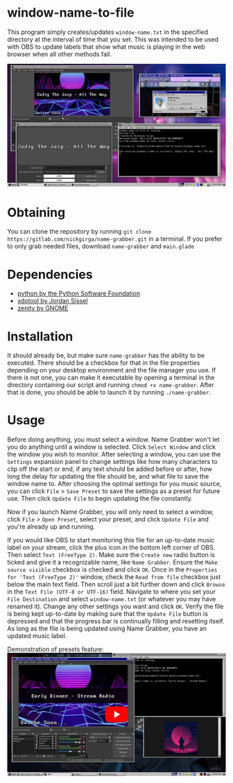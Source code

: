 # window-name-to-file
This program simply creates/updates `window-name.txt` in the specified directory at the interval of time that you set. This was intended to be used with OBS to update labels that show what music is playing in the web browser when all other methods fail.

![screenshot_0.png](.screenshots/screenshot_1.png)

# Obtaining
You can clone the repository by running `git clone https://gitlab.com/nickgirga/name-grabber.git` in a terminal. If you prefer to only grab needed files, download `name-grabber` and `main.glade`

# Dependencies
 - [python by the Python Software Foundation](https://www.python.org/)
 - [xdotool by Jordan Sissel](https://github.com/jordansissel/xdotool)
 - [zenity by GNOME](https://gitlab.gnome.org/GNOME/zenity)

# Installation
It should already be, but make sure `name-grabber` has the ability to be executed. There should be a checkbox for that in the file properties depending on your desktop environment and the file manager you use. If there is not one, you can make it executable by opening a terminal in the directory containing our script and running `chmod +x name-grabber`. After that is done, you should be able to launch it by running `./name-grabber`.

# Usage
Before doing anything, you must select a window. Name Grabber won't let you do anything until a window is selected. Click `Select Window` and click the window you wish to monitor. After selecting a window, you can use the `Settings` expansion panel to change settings like how many characters to clip off the start or end, if any text should be added before or after, how long the delay for updating the file should be, and what file to save the window name to. After choosing the optimal settings for you music source, you can click `File` > `Save Preset` to save the settings as a preset for future use. Then click `Update File` to begin updating the file constantly.

Now if you launch Name Grabber, you will only need to select a window, click `File` > `Open Preset`, select your preset, and click `Update File` and you're already up and running.

If you would like OBS to start monitoring this file for an up-to-date music label on your stream, click the plus icon in the bottom left corner of OBS. Then select `Text (FreeType 2)`. Make sure the `Create new` radio button is ticked and give it a recognizable name, like `Name Grabber`. Ensure the `Make source visible` checkbox is checked and click `OK`. Once in the `Properties for 'Text (FreeType 2)'` window, check the `Read from file` checkbox just below the main text field. Then scroll just a bit further down and click `Browse` in the `Text File (UTF-8 or UTF-16)` field. Navigate to where you set your `File Destination` and select `window-name.txt` (or whatever you may have renamed it). Change any other settings you want and click `OK`. Verify the file is being kept up-to-date by making sure that the `Update File` button is depressed and that the progress bar is continually filling and resetting itself. As long as the file is being updated using Name Grabber, you have an updated music label.

Demonstration of presets feature:
[![youtube_thumbnail.png](.screenshots/youtube_thumbnail.png)](https://www.youtube.com/watch?v=XuiMx7THL8g "View on YouTube")
